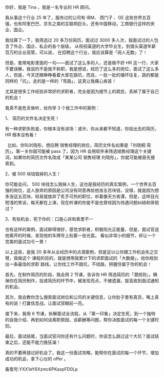 你好，我是 Tina ，我是一名专业的 HR 顾问。

我从事这个行业 25 年了，服务过的公司有 IBM、 西门子 、GE 这些世界五百强，也有阿里巴巴、京东之类的互联网巨头，还有中国移动，工商银行这样的央企、国企。

我估算了一下，我筛选过 20 多万份简历，面试过 3000 多人次，我面试过的人包含了外企、国企、私企的各个层级， 从校招渠道的大学毕业生，到猎头渠道年薪百万的企业高管，可以说， 在招聘这个行业，我应该算是「阅人无数」了！ 

但是，套用电影里面的一句——面试了这么多的人，还是做不好 HR 这一行，大家不要误解，我说的不是我不称职，我是想说，经历了这么多的岗位，面试了这么多人，但是，今天还眼睁睁看着大家在跳坑，而且，一批一批的循环往复，跳的都是同样的「坑」，走的是一样的「弯路」，这真让我痛心疾首！

尤其是很多工作经验非常好的求职者，完全是因为细节上的疏忽，丢掉了属于自己的机会！

我真不是危言耸听，给你举 3 个我工作中的案例：

1、 简历的文件名决定生死！

有一种求职失败是，你根本没有进场：或许，你从来都不知道，你投出去的简历，HR 根本没有看！

  比如，你叫刘晓彤，想应聘 销售经理的岗位，简历文件名如果是「刘晓桐 简历」，第一关你就可能被 pass 了。因为 HR 会用软件来筛选销售经理这个关键词，如果你的简历文件名改成「某某公司 销售经理 刘晓彤」，你就可能被首先搜索到。

2、被 500 块钱毁掉的人生！

你可能会问， 500 块钱怎么毁掉人生，这也是我经历的真实案例，一个世界五百强的岗位，这人放弃的原因是公司没有同意再给他涨五百块钱，没错，就是因为想多涨这五百块，轻易就放弃了炙手可热的职位，听着像天方夜谭，但是，这样目光短浅的笑谈，每天都在上演，现在听课的你是不是也曾经因为待遇问题纠结和徘徊过？

3、有些机会，死于你的：口是心非和表里不一

也有这样的案例，面试聊得很好，感觉求职者，积极阳光正能量，但是，面试官送他离开的时候，发现他的车牌号上别着一张光盘。 看似非常小的细节，却让一个完美的面试功亏一篑！

以上这些，是我 20 多年从业经历中的点滴案例，但是足以让你跟工作机会失之交臂，我做这个 课程的目的，就是想用我累计下的求职面试的「大数据」，给你规划出一条最佳的求职 路线，让你找工作不跳坑，不绕路，把握住属于你的机会！ 

首先，在制作简历的阶段，我会用 2 节课，告诉你 HR 筛选简历的「潜规则」，确保你在简历制作，投递简历的环节中，被发现亮点，不被遗漏，提高收到面试通知的机会。 

其次，我会教你怎么搜索面试岗位和公司的关键信息，让你肚子里有真货，嘴上真有的说！打赢信息战，让面试官眼前一亮。

接下来，我用 6 节课，拆解面试全流程，从「第一印象」决定生死，到一个独特的自我介绍、再到如何谈离职原因、谈薪酬等问题，帮你决胜面试的每一个关键时刻。 

最后，面试结尾，当面试官问你还有什么问题时，你该怎么跳过这个大坑？面试结束之后，还能不能力挽狂澜！

真的不要再错过好机会了。我这一份面试攻略，能帮你在面试的每一个环节，增加成功的机会，拿下心仪的 offer 。

备案号:YXX1eY6Xzmc6PKaxpFD0Lp